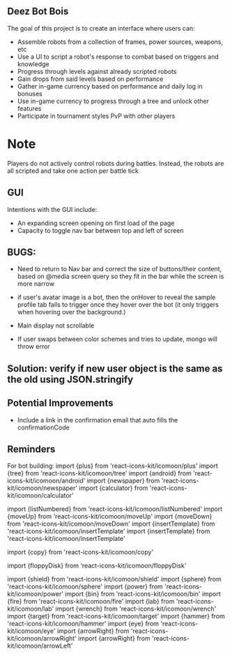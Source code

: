 ## Deez Bot Bois

The goal of this project is to create an interface where users can:
- Assemble robots from a collection of frames, power sources, weapons, etc
- Use a UI to script a robot's response to combat based on triggers and knowledge
- Progress through levels against already scripted robots
- Gain drops from said levels based on performance
- Gather in-game currency based on performance and daily log in bonuses
- Use in-game currency to progress through a tree and unlock other features
- Participate in tournament styles PvP with other players

# Note

Players do not actively control robots during battles.
Instead, the robots are all scripted and take one action per battle tick

## GUI

Intentions with the GUI include:
- An expanding screen opening on first load of the page
- Capacity to toggle nav bar between top and left of screen 


## BUGS:

- Need to return to Nav bar and correct the size of buttons/their content, based on @media screen query so they fit in the bar while the screen is more narrow

- if user's avatar image is a bot, then the onHover to reveal the sample profile tab fails to trigger once they hover over the bot (it only triggers when hovering over the background.)

- Main display not scrollable

- If user swaps between color schemes and tries to update, mongo will throw error
## Solution: verify if new user object is the same as the old using JSON.stringify

## Potential Improvements


- Include a link in the confirmation email that auto fills the confirmationCode

## Reminders

For bot building:
import {plus} from 'react-icons-kit/icomoon/plus'
import {tree} from 'react-icons-kit/icomoon/tree'
import {android} from 'react-icons-kit/icomoon/android'
import {newspaper} from 'react-icons-kit/icomoon/newspaper'
import {calculator} from 'react-icons-kit/icomoon/calculator'

import {listNumbered} from 'react-icons-kit/icomoon/listNumbered'
import {moveUp} from 'react-icons-kit/icomoon/moveUp'
import {moveDown} from 'react-icons-kit/icomoon/moveDown'
import {insertTemplate} from 'react-icons-kit/icomoon/insertTemplate'
import {insertTemplate} from 'react-icons-kit/icomoon/insertTemplate'


import {copy} from 'react-icons-kit/icomoon/copy'

import {floppyDisk} from 'react-icons-kit/icomoon/floppyDisk'

import {shield} from 'react-icons-kit/icomoon/shield'
import {sphere} from 'react-icons-kit/icomoon/sphere'
import {power} from 'react-icons-kit/icomoon/power'
import {bin} from 'react-icons-kit/icomoon/bin'
import {fire} from 'react-icons-kit/icomoon/fire'
import {lab} from 'react-icons-kit/icomoon/lab'
import {wrench} from 'react-icons-kit/icomoon/wrench'
import {target} from 'react-icons-kit/icomoon/target'
import {hammer} from 'react-icons-kit/icomoon/hammer'
import {eye} from 'react-icons-kit/icomoon/eye'
import {arrowRight} from 'react-icons-kit/icomoon/arrowRight'
import {arrowRight} from 'react-icons-kit/icomoon/arrowLeft'
